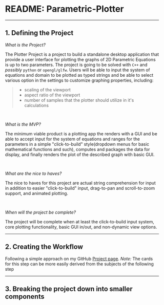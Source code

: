 # README: Parametric-Plotter

---

## 1. Defining the Project

*What is the Project?*

The Plotter Project is a project to build a standalone desktop application that provide a user interface for plotting the graphs of 2D Parametric Equations is up to two parameters. The project is going to be solved with `C++` and *possibly* `python` or `opengl/glfw`. Users will be able to input the system of equations and domain to be plotted as typed strings and be able to select various option in the settings to customize graphing properties, including:

> - scaling of the viewport
> - aspect ratio of the viewport
> - number of samples that the plotter should utilize in it's calculations

<br>


*What is the MVP?*

The minimum viable product is a plotting app the renders with a GUI and be able to accept input for the system of equations and ranges for the parameters in a simple "click-to-build" style(dropdown menus for basic mathematical functions and such), computes and packages the data for display, and finally renders the plot of the described graph with basic GUI.

<br>

*What are the nice to haves?*

The nice to haves for this project are actual string comprehension for input in addition to easier "click-to-build" input, drag-to-pan and scroll-to-zoom support, and animated plotting.

<br>

*When will the project be complete?*

The project will be complete when at least the click-to-build input system, core plotting functionality, basic GUI in/out, and non-dynamic view options.

---

## 2. Creating the Workflow

Following a simple approach on my GitHub [Project page](https://github.com/users/corosivo/projects/2).
*Note:* The cards for this step can be more easily derived from the subjects of the following step

---

## 3. Breaking the project down into smaller components
